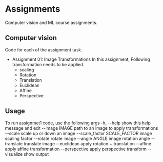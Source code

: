 # Assignments
Computer vision and ML course assignments.

## Computer vision
Code for each of the assignment task. 
 - Assignment 01: Image Transformations
   In this assignment, Following transformation needs to be applied. 
    - scaling
    - Rotation
    - Translation
    - Euclidean
    - Affine
    - Perspective

## Usage
To run assignmet1 code, use the following args
  -h, --help            show this help message and exit
  --image IMAGE         path to an image to apply transformations
  --scale               scale up or down an image
  --scale_factor SCALE_FACTOR
                        image scaling factor
  --rotate              rotate image
  --angle ANGLE         image rotation angle
  --translate           translate image
  --euclidean           apply rotation + translation
  --affine              apply affine transformation
  --perspective         apply perspective transform
  --visualize           show output


